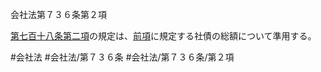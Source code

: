 会社法第７３６条第２項

[第七百十八条第二項](会社法＿＿＿＿第７１８条第２項)の規定は、[前項](会社法＿＿＿＿第７３６条第１項)に規定する社債の総額について準用する。

#会社法
#会社法/第７３６条
#会社法/第７３６条/第２項
